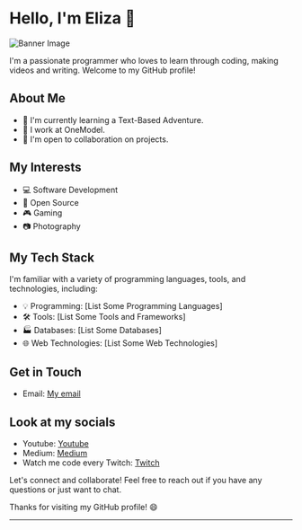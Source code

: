 # Hello, I'm Eliza 👋

![Banner Image](https://github.com/Efury1/githubImages/blob/main/srteertrtyrtyrty%20(7).png)

I'm a passionate programmer who loves to learn through coding, making videos and writing. Welcome to my GitHub profile!

## About Me

- 🌱 I'm currently learning a Text-Based Adventure.
- 💼 I work at OneModel.
- 🤝 I'm open to collaboration on projects.

## My Interests

- 💻 Software Development
- 🚀 Open Source
- 🎮 Gaming
- 📷 Photography

## My Tech Stack

I'm familiar with a variety of programming languages, tools, and technologies, including:

- 💡 Programming: [List Some Programming Languages]
- 🛠️ Tools: [List Some Tools and Frameworks]
- 🏭 Databases: [List Some Databases]
- 🌐 Web Technologies: [List Some Web Technologies]

## Get in Touch

- Email: [My email](elizalikescode@gmail.com)

## Look at my socials 

- Youtube: [Youtube](https://www.youtube.com/channel/UCCwlIqh6VjXceir9BHMl_YQ)
- Medium: [Medium](https://medium.com/@girlchronicallyonline)
- Watch me code every Twitch: [Twitch](https://www.twitch.tv/girlchronicallyonline)


Let's connect and collaborate! Feel free to reach out if you have any questions or just want to chat.

Thanks for visiting my GitHub profile! 😄

  
  
_________________________________________
